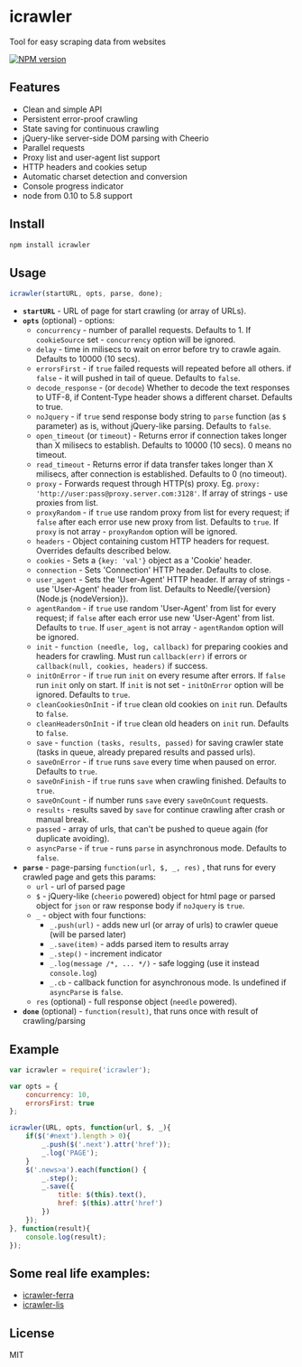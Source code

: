# icrawler

Tool for easy scraping data from websites

[![NPM version][npm-image]][npm-url]

## Features

- Clean and simple API
- Persistent error-proof crawling
- State saving for continuous crawling
- jQuery-like server-side DOM parsing with Cheerio
- Parallel requests
- Proxy list and user-agent list support
- HTTP headers and cookies setup
- Automatic charset detection and conversion
- Console progress indicator
- node from 0.10 to 5.8 support

## Install

```bash
npm install icrawler
```

## Usage

```js
icrawler(startURL, opts, parse, done);
```

- **`startURL`** - URL of page for start crawling (or array of URLs).
- **`opts`** (optional) - options:
    - `concurrency` - number of parallel requests. Defaults to 1. If `cookieSource` set - `concurrency` option will be ignored.
    - `delay` - time in milisecs to wait on error before try to crawle again. Defaults to 10000 (10 secs).
    - `errorsFirst` - if `true` failed requests will repeated before all others. if `false` - it will pushed in tail of queue. Defaults to `false`.
    - `decode_response` - (or `decode`) Whether to decode the text responses to UTF-8, if Content-Type header shows a different charset. Defaults to true.
    - `noJquery` - if `true` send response body string to `parse` function (as `$` parameter) as is, without jQuery-like parsing. Defaults to `false`.
    - `open_timeout` (or `timeout`) - Returns error if connection takes longer than X milisecs to establish. Defaults to 10000 (10 secs). 0 means no timeout.
    - `read_timeout` - Returns error if data transfer takes longer than X milisecs, after connection is established. Defaults to 0 (no timeout).
    - `proxy` - Forwards request through HTTP(s) proxy. Eg. `proxy: 'http://user:pass@proxy.server.com:3128'`. If array of strings - use proxies from list.
    - `proxyRandom` - if `true` use random proxy from list for every request; if `false` after each error use new proxy from list. Defaults to `true`. If `proxy` is not array - `proxyRandom` option will be ignored.
    - `headers` - Object containing custom HTTP headers for request. Overrides defaults described below.
    - `cookies` - Sets a `{key: 'val'}` object as a 'Cookie' header.
    - `connection` - Sets 'Connection' HTTP header. Defaults to close.
    - `user_agent` - Sets the 'User-Agent' HTTP header. If array of strings - use 'User-Agent' header from list. Defaults to Needle/{version} (Node.js {nodeVersion}).
    - `agentRandom` - if `true` use random 'User-Agent' from list for every request; if `false` after each error use new 'User-Agent' from list. Defaults to `true`. If `user_agent` is not array - `agentRandom` option will be ignored.
    - `init` - `function (needle, log, callback)` for preparing cookies and headers for crawling. Must run `callback(err)` if errors or `callback(null, cookies, headers)` if success.
    - `initOnError` - if `true` run `init` on every resume after errors. If `false` run `init` only on start. If `init` is not set - `initOnError` option will be ignored. Defaults to `true`.
    - `cleanCookiesOnInit` - if `true` clean old cookies on `init` run. Defaults to `false`.
    - `cleanHeadersOnInit` - if `true` clean old headers on `init` run. Defaults to `false`.
    - `save` - `function (tasks, results, passed)` for saving crawler state (tasks in queue, already prepared results and passed urls).
    - `saveOnError` - if `true` runs `save` every time when paused on error.  Defaults to `true`.
    - `saveOnFinish` - if `true` runs `save` when crawling finished. Defaults to `true`.
    - `saveOnCount` - if number runs `save` every `saveOnCount` requests.
    - `results` - results saved by `save` for continue crawling after crash or manual break.
    - `passed` - array of urls, that can't be pushed to queue again (for duplicate avoiding).
    - `asyncParse` - if `true` - runs `parse` in asynchronous mode. Defaults to `false`.
- **`parse`** - page-parsing `function(url, $, _, res)` , that runs for every crawled page and gets this params:
    - `url` - url of parsed page
    - `$` - jQuery-like (`cheerio` powered) object for html page or parsed object for `json` or raw response body if `noJquery` is `true`.
    - `_` - object with four functions:
      - `_.push(url)` - adds new url (or array of urls) to crawler queue (will be parsed later)
      - `_.save(item)` - adds parsed item to results array
      - `_.step()` - increment indicator
      - `_.log(message /*, ... */)` - safe logging (use it instead `console.log`)
      - `_.cb` - callback function for asynchronous mode. Is undefined if `asyncParse` is `false`.
    - `res` (optional) - full response object (`needle` powered).
- **`done`** (optional) - `function(result)`, that runs once with result of crawling/parsing

## Example

```js
var icrawler = require('icrawler');

var opts = {
    concurrency: 10,
    errorsFirst: true
};

icrawler(URL, opts, function(url, $, _){
    if($('#next').length > 0){
        _.push($('.next').attr('href'));
        _.log('PAGE');
    }
    $('.news>a').each(function() {
        _.step();
        _.save({
            title: $(this).text(),
            href: $(this).attr('href')
        })
    });
}, function(result){
    console.log(result);
});
```

## Some real life examples:

- [icrawler-ferra](https://gist.github.com/astur/d40bbb5a9b1b622bcb7b)
- [icrawler-lis](https://gist.github.com/astur/1cf671e668adb0a04e5d)

## License

MIT

[npm-url]: https://npmjs.org/package/icrawler
[npm-image]: https://badge.fury.io/js/icrawler.svg